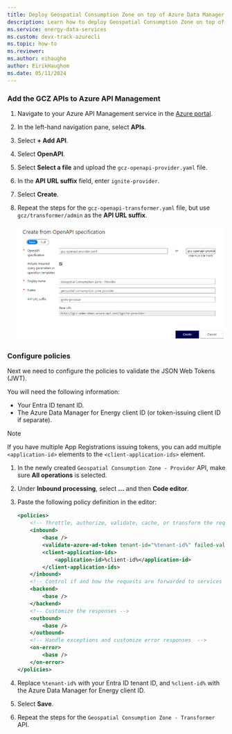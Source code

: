 ```yaml
---
title: Deploy Geospatial Consumption Zone on top of Azure Data Manager for Energy
description: Learn how to deploy Geospatial Consumption Zone on top of your Azure Data Manager for Energy instance.
ms.service: energy-data-services
ms.custom: devx-track-azurecli
ms.topic: how-to
ms.reviewer: 
ms.author: eihaugho
author: EirikHaughom
ms.date: 05/11/2024
---
```


### Add the GCZ APIs to Azure API Management

1. Navigate to your Azure API Management service in the [Azure portal](https://portal.azure.com/).
1. In the left-hand navigation pane, select **APIs**.
1. Select **+ Add API**.
1. Select **OpenAPI**.
1. Select **Select a file** and upload the `gcz-openapi-provider.yaml` file.
1. In the **API URL suffix** field, enter `ignite-provider`.
1. Select **Create**.
1. Repeat the steps for the `gcz-openapi-transformer.yaml` file, but use `gcz/transformer/admin` as the **API URL suffix**.

    [![Add GCZ API to APIM](../../media/how-to-deploy-gcz/deploy-gcz-apim.png)](../../media/how-to-deploy-gcz/deploy-gcz-apim.png)

### Configure policies

Next we need to configure the policies to validate the JSON Web Tokens (JWT).

You will need the following information:
- Your Entra ID tenant ID.
- The Azure Data Manager for Energy client ID (or token-issuing client ID if separate).

> [!NOTE]
> If you have multiple App Registrations issuing tokens, you can add multiple `<application-id>` elements to the `<client-application-ids>` element.


1. In the newly created `Geospatial Consumption Zone - Provider` API, make sure **All operations** is selected.
1. Under **Inbound processing**, select **...** and then **Code editor**.
1. Paste the following policy definition in the editor:

    ```xml
    <policies>
        <!-- Throttle, authorize, validate, cache, or transform the requests -->
        <inbound>
            <base />
            <validate-azure-ad-token tenant-id="%tenant-id%" failed-validation-httpcode="401">
            <client-application-ids>
                <application-id>%client-id%</application-id>
            </client-application-ids>
        </inbound>
        <!-- Control if and how the requests are forwarded to services  -->
        <backend>
            <base />
        </backend>
        <!-- Customize the responses -->
        <outbound>
            <base />
        </outbound>
        <!-- Handle exceptions and customize error responses  -->
        <on-error>
            <base />
        </on-error>
    </policies>
    ```

1. Replace `%tenant-id%` with your Entra ID tenant ID, and `%client-id%` with the Azure Data Manager for Energy client ID.
1. Select **Save**.
1. Repeat the steps for the `Geospatial Consumption Zone - Transformer` API.